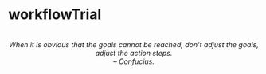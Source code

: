 # workflowTrial
<!-- QUOTE:START -->
<p align="center"><br><i>When it is obvious that the goals cannot be reached, don't adjust the goals, adjust the action steps.</i><br><i>– Confucius.</i><br></p>
<!-- QUOTE:END -->

